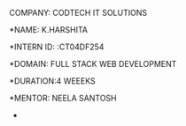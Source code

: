 COMPANY: CODTECH IT SOLUTIONS

*NAME: K.HARSHITA

*INTERN ID: :CT04DF254

*DOMAIN: FULL STACK WEB DEVELOPMENT

*DURATION:4 WEEEKS

*MENTOR: NEELA SANTOSH

*
